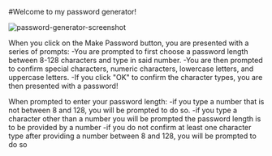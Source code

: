 #Welcome to my password generator!

![password-generator-screenshot](https://user-images.githubusercontent.com/65680645/84585948-dff7e200-ade2-11ea-8ce2-31a51ec146ee.png)

When you click on the Make Password button, you are presented with a series of prompts:
-You are prompted to first choose a password length between 8-128 characters and type in said number.
-You are then prompted to confirm special characters, numeric characters, lowercase letters, and uppercase letters.
-If you click "OK" to confirm the character types, you are then presented with a password!

When prompted to enter your password length:
-if you type a number that is not between 8 and 128, you will be prompted to do so.
-if you type a character other than a number you will be prompted the password length is to be provided by a number
-if you do not confirm at least one character type after providing a number between 8 and 128, you will be prompted to do so

